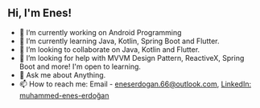 <h2> Hi, I'm Enes!</h2>

- 🔭 I’m currently working on Android Programming 
- 🌱 I’m currently learning Java, Kotlin, Spring Boot and Flutter.
- 👯 I’m looking to collaborate on Java, Kotlin and Flutter.
- 🤔 I’m looking for help with MVVM Design Pattern, ReactiveX, Spring Boot and more! I'm open to learning.
- 💬 Ask me about Anything.
- 📫 How to reach me: Email - eneserdogan.66@outlook.com, [LinkedIn: muhammed-enes-erdoğan](https://www.linkedin.com/in/muhammed-enes-erdoğan/)



